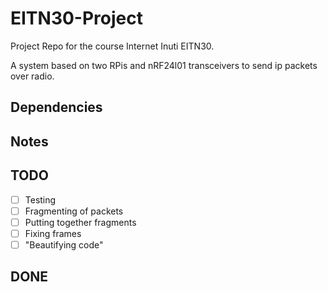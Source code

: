 # EITN30-Project
Project Repo for the course Internet Inuti EITN30. 

A system based on two RPis and nRF24l01 transceivers to send ip packets over radio.

## Dependencies


## Notes



## TODO
- [ ] Testing
- [ ] Fragmenting of packets
- [ ] Putting together fragments
- [ ] Fixing frames
- [ ] "Beautifying code"

## DONE

